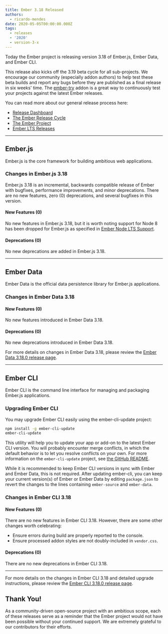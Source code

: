 ```yaml
---
title: Ember 3.18 Released
authors:
  - ricardo-mendes
date: 2020-05-05T00:00:00.000Z
tags:
  - releases
  - '2020'
  - version-3-x
---
```



Today the Ember project is releasing version 3.18 of Ember.js, Ember Data, and Ember CLI.

This release also kicks off the 3.19 beta cycle for all sub-projects. We encourage our community (especially addon authors) to help test these beta builds and report any bugs before they are published as a final release in six weeks' time. The [ember-try](https://github.com/ember-cli/ember-try) addon is a great way to continuously test your projects against the latest Ember releases.

You can read more about our general release process here:

- [Release Dashboard](http://emberjs.com/releases/)
- [The Ember Release Cycle](http://emberjs.com/blog/2013/09/06/new-ember-release-process.html)
- [The Ember Project](http://emberjs.com/blog/2015/06/16/ember-project-at-2-0.html)
- [Ember LTS Releases](http://emberjs.com/blog/2016/02/25/announcing-embers-first-lts.html)

---

## Ember.js

Ember.js is the core framework for building ambitious web applications.

### Changes in Ember.js 3.18

Ember.js 3.18 is an incremental, backwards compatible release of Ember with bugfixes, performance improvements, and minor deprecations. There are no new features, zero (0) deprecations, and several bugfixes in this version.

#### New Features (0)

No new features in Ember.js 3.18, but it is worth noting support for Node 8 has been dropped for Ember.js as specified in [Ember Node LTS Support](https://blog.emberjs.com/2016/09/07/ember-node-lts-support.html).

#### Deprecations (0)

No new deprecations are added in Ember.js 3.18.

---

## Ember Data

Ember Data is the official data persistence library for Ember.js applications.

### Changes in Ember Data 3.18

#### New Features (0)

No new features introduced in Ember Data 3.18.

#### Deprecations (0)

No new deprecations introduced in Ember Data 3.18.

For more details on changes in Ember Data 3.18, please review the
[Ember Data 3.18.0 release page](https://github.com/emberjs/data/releases/tag/v3.18.0).

---

## Ember CLI

Ember CLI is the command line interface for managing and packaging Ember.js applications.

### Upgrading Ember CLI

<!--alex ignore easy-->
You may upgrade Ember CLI easily using the ember-cli-update project:

```bash
npm install -g ember-cli-update
ember-cli-update
```

This utility will help you to update your app or add-on to the latest Ember CLI version. You will probably encounter merge conflicts, in which the default behavior is to let you resolve conflicts on your own. For more information on the `ember-cli-update` project, see [the GitHub README](https://github.com/ember-cli/ember-cli-update).

While it is recommended to keep Ember CLI versions in sync with Ember and Ember Data, this is not required. After updating ember-cli, you can keep your current version(s) of Ember or Ember Data by editing `package.json` to revert the changes to the lines containing `ember-source` and `ember-data`.

### Changes in Ember CLI 3.18

#### New Features (0)

There are no new features in Ember CLI 3.18. However, there are some other changes worth celebrating:

- Ensure errors during build are properly reported to the console.
- Ensure processed addon styles are not doubly-included in `vendor.css`.


#### Deprecations (0)

There are no new deprecations in Ember CLI 3.18.

---

For more details on the changes in Ember CLI 3.18 and detailed upgrade
instructions, please review the [Ember CLI 3.18.0 release page](https://github.com/ember-cli/ember-cli/releases/tag/v3.18.0).

## Thank You!

As a community-driven open-source project with an ambitious scope, each of these releases serve as a reminder that the Ember project would not have been possible without your continued support. We are extremely grateful to our contributors for their efforts.
